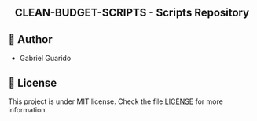 <h2 align="center">
  CLEAN-BUDGET-SCRIPTS - Scripts Repository
</h2>

## :bust_in_silhouette: Author
* Gabriel Guarido

## :memo: License
This project is under MIT license. Check the file [LICENSE](LICENSE) for more information.
